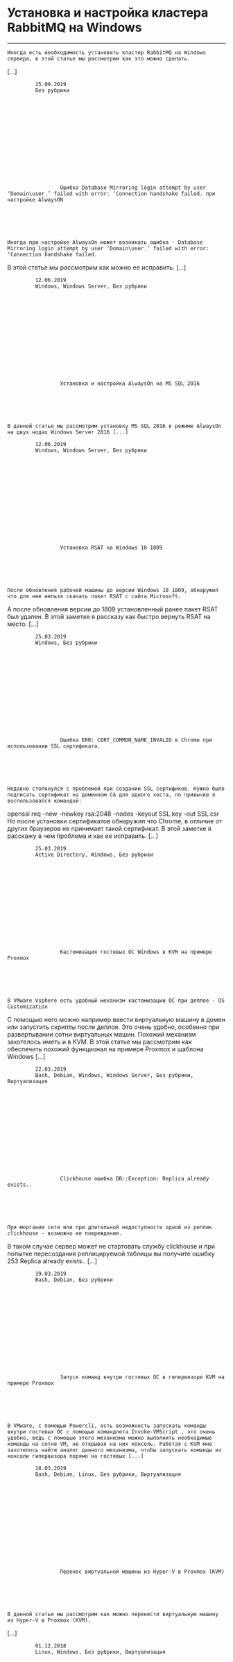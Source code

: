 #                 	 Установка и настройка кластера RabbitMQ на Windows   
***            	***

                
			
	
		
    
	Иногда есть необходимость установить кластер RabbitMQ на Windows сервера, в этой статье мы рассмотрим как это можно сделать.
 [...] 
        
             15.09.2019 
             Без рубрики 
        
            
        
	
        
                
            
			
		
		
            
    
							
            	
                 
                	 Ошибка Database Mirroring login attempt by user ‘Domain\user.’ failed with error: ‘Connection handshake failed. при настройке AlwaysON 
                	
                
			
	
		
    
	Иногда при настройке AlwaysOn может возникать ошибка - Database Mirroring login attempt by user ‘Domain\user.’ failed with error: ‘Connection handshake failed. 
В этой статье мы рассмотрим как можно ее исправить.
 [...] 
        
             12.06.2019 
             Windows, Windows Server, Без рубрики 
        
            
        
	
        
                
            
			
		
		
            
    
							
            	
                 
                	 Установка и настройка AlwaysOn на MS SQL 2016 
                	
                
			
	
		
    
	В данной статье мы рассмотрим установку MS SQL 2016 в режиме AlwaysOn на двух нодах Windows Server 2016 [...] 
        
             12.06.2019 
             Windows, Windows Server, Без рубрики 
        
            
        
	
        
                
            
			
		
		
            
    
							
            	
                 
                	 Установка RSAT на Windows 10 1809 
                	
                
			
	
		
    
	После обновления рабочей машины до версии Windows 10 1809, обнаружил что для нее нельзя скачать пакет RSAT с сайта Microsoft.
А после обновления версии до 1809 установленный ранее пакет RSAT был удален. В этой заметке я рассказу как быстро вернуть RSAT на место.
 [...] 
        
             25.03.2019 
             Windows, Без рубрики 
        
            
        
	
        
                
            
			
		
		
            
    
							
            	
                 
                	 Ошибка ERR: CERT_COMMON_NAME_INVALID в Chrome при использовании SSL сертификата. 
                	
                
			
	
		
    
	Недавно столкнулся с проблемой при создании SSL сертификов. Нужно было подписать сертификат на доменном CA для одного хоста, по привычке я воспользовался командой:
openssl req -new -newkey rsa:2048 -nodes -keyout SSL.key -out SSL.csr
Но после установки сертификатов обнаружил что Chrome, в отличие от других браузеров не принимает такой сертификат. В этой заметке я расскажу в чем проблема и как ее исправить.
 [...] 
        
             25.03.2019 
             Active Directory, Windows, Без рубрики 
        
            
        
	
        
                
            
			
		
		
            
    
							
            	
                 
                	 Кастомизация гостевых ОС Windows в KVM на примере Proxmox 
                	
                
			
	
		
    
	В VMware Vsphere есть удобный механизм кастомизации ОС при деплое - OS Customization 
С помощью него можно например ввести виртуальную машину в домен или запустить скрипты после деплоя.
Это очень удобно, особенно при развертывании сотни виртуальных машин. Похожий механизм захотелось иметь и в KVM.
В этой статье мы рассмотрим как обеспечить похожий функционал на примере Proxmox и шаблона Windows [...] 
        
             22.03.2019 
             Bash, Debian, Windows, Windows Server, Без рубрики, Виртуализация 
        
            
        
	
        
                
            
			
		
		
            
    
							
            	
                 
                	 Clickhouse ошибка DB::Exception: Replica already exists.. 
                	
                
			
	
		
    
	При моргании сети или при длительной недоступности одной из реплик clickhouse - возможно ее повреждение.
В таком случае сервер может не стартовать службу clickhouse и при попытке пересоздания реплицируемой таблицы вы получите ошибку 253 Replica already exists..
 [...] 
        
             19.03.2019 
             Bash, Debian, Без рубрики 
        
            
        
	
        
                
            
			
		
		
            
    
							
            	
                 
                	 Запуск команд внутри гостевых ОС в гипервизоре KVM на примере Proxmox 
                	
                
			
	
		
    
	В VMware, с помощью Powercli, есть возможность запускать команды внутри гостевых ОС с помощью командлета Invoke-VMScript , это очень удобно, ведь с помощью этого механизма можно выполнить необходимые команды на сотне VM, не открывая на них консоль. Работая с KVM мне захотелось найти аналог данного механизма, чтобы запускать команды из консоли гипервизора порямо на гостевых [...] 
        
             18.03.2019 
             Bash, Debian, Linux, Без рубрики, Виртуализация 
        
            
        
	
        
                
            
			
		
		
            
    
							
            	
                 
                	 Перенос виртуальной машины из Hyper-V в Proxmox (KVM) 
                	
                
			
	
		
    
	В данной статье мы рассмотрим как можно перенести виртуальную машину из Hyper-V в Proxmox (KVM).
 [...] 
        
             01.12.2018 
             Linux, Windows, Без рубрики, Виртуализация 
        
            
        
	
        
                
            
			
		
		
            
    
							
            	
                 
                	 Настройка растянутого кластера (stretch-cluster) на Windows server 2016 
                	
                
			
	
		
    
	В данной статье мы рассмотрим как настроить отказоустойчивый растянутый кластер на базе Windows Server 2016.
В нашем сценарии кластер будет растянут между двумя дата центрами, при этом между хранилищами с помощью технологии storage replica будет настроена репликация данных. [...] 
        
             06.07.2018 
             PowerShell, Windows, Windows Server, Без рубрики 
        
            
        
	
        
                
            
			
		
		        
	        
        
        
    
        
    
	
        
            
            
            
				Архивы
			
					Февраль 2025
	Октябрь 2019
	Сентябрь 2019
	Июнь 2019
	Март 2019
	Декабрь 2018
	Август 2018
	Июль 2018
	Июнь 2018
	Май 2017
	Апрель 2017
	Июнь 2016
	Май 2016
	Октябрь 2015
	Август 2015
	Июль 2015
	Июнь 2015
	Май 2015
	Апрель 2015
	Март 2015
	Февраль 2015
	Январь 2015
	Декабрь 2014
			
			Календарь
	Февраль 2025
	
	
		Пн
		Вт
		Ср
		Чт
		Пт
		Сб
		Вс
	
	
	
	
		&nbsp;12
	
	
		3456789
	
	
		10111213141516
	
	
		17181920212223
	
	
		2425262728
		&nbsp;
	
	
	
		&laquo; Окт
		&nbsp;
		&nbsp;
	Рубрики
			
					Active Directory
	Asterisk
	Bash
	Cisco
	Cloud
	Debian
	Exchange
	GLPI Service Desk
	Linux
	Office 365
	PowerShell
	Puppet
	Ubuntu
	Web
	Web/Cloud
	Windows
	Windows Server
	Без рубрики
	Виртуализация
	Сети
			
			                 
            
            
        
    
	           
    
    
12»Вперед »  
	
    
		
        
             
			
                
                    
                                                  Все права защищены. IT Traveler 2025 
                         
                        
																		                    
                    
				
                
                
    
			
		                            
	
	
                
                
			
                
		
        
	
    
jQuery(document).ready(function($){
  $("a[rel*=lightbox]").colorbox({initialWidth:"30%",initialHeight:"30%",maxWidth:"90%",maxHeight:"90%",opacity:0.8,current:" {current}  {total}",previous:"",close:"Закрыть"});
});
  
    (function (d, w, c) {
        (w[c] = w[c] || []).push(function() {
            try {
                w.yaCounter27780774 = new Ya.Metrika({
                    id:27780774,
                    clickmap:true,
                    trackLinks:true,
                    accurateTrackBounce:true,
                    webvisor:true,
                    trackHash:true
                });
            } catch(e) { }
        });
        var n = d.getElementsByTagName("script")[0],
            s = d.createElement("script"),
            f = function () { n.parentNode.insertBefore(s, n); };
        s.type = "text/javascript";
        s.async = true;
        s.src = "https://mc.yandex.ru/metrika/watch.js";
        if (w.opera == "[object Opera]") {
            d.addEventListener("DOMContentLoaded", f, false);
        } else { f(); }
    })(document, window, "yandex_metrika_callbacks");
  (function(i,s,o,g,r,a,m){i['GoogleAnalyticsObject']=r;i[r]=i[r]||function(){
  (i[r].q=i[r].q||[]).push(arguments)},i[r].l=1*new Date();a=s.createElement(o),
  m=s.getElementsByTagName(o)[0];a.async=1;a.src=g;m.parentNode.insertBefore(a,m)
  })(window,document,'script','//www.google-analytics.com/analytics.js','ga');
  ga('create', 'UA-58126221-1', 'auto');
  ga('send', 'pageview');
